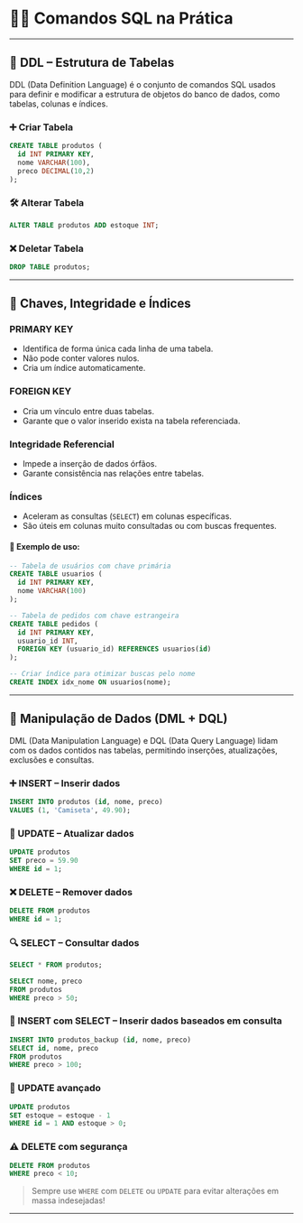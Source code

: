 # 🧑‍💻 Comandos SQL na Prática

---

## 📌 DDL – Estrutura de Tabelas

DDL (Data Definition Language) é o conjunto de comandos SQL usados para definir e modificar a estrutura de objetos do banco de dados, como tabelas, colunas e índices.

### ➕ Criar Tabela

```sql
CREATE TABLE produtos (
  id INT PRIMARY KEY,
  nome VARCHAR(100),
  preco DECIMAL(10,2)
);
```

### 🛠️ Alterar Tabela

```sql
ALTER TABLE produtos ADD estoque INT;
```

### ❌ Deletar Tabela

```sql
DROP TABLE produtos;
```

---

## 🔑 Chaves, Integridade e Índices

### PRIMARY KEY
- Identifica de forma única cada linha de uma tabela.
- Não pode conter valores nulos.
- Cria um índice automaticamente.

### FOREIGN KEY
- Cria um vínculo entre duas tabelas.
- Garante que o valor inserido exista na tabela referenciada.

### Integridade Referencial
- Impede a inserção de dados órfãos.
- Garante consistência nas relações entre tabelas.

### Índices
- Aceleram as consultas (`SELECT`) em colunas específicas.
- São úteis em colunas muito consultadas ou com buscas frequentes.

#### 📌 Exemplo de uso:

```sql
-- Tabela de usuários com chave primária
CREATE TABLE usuarios (
  id INT PRIMARY KEY,
  nome VARCHAR(100)
);

-- Tabela de pedidos com chave estrangeira
CREATE TABLE pedidos (
  id INT PRIMARY KEY,
  usuario_id INT,
  FOREIGN KEY (usuario_id) REFERENCES usuarios(id)
);

-- Criar índice para otimizar buscas pelo nome
CREATE INDEX idx_nome ON usuarios(nome);
```

---

## 🧩 Manipulação de Dados (DML + DQL)

DML (Data Manipulation Language) e DQL (Data Query Language) lidam com os dados contidos nas tabelas, permitindo inserções, atualizações, exclusões e consultas.

### ➕ INSERT – Inserir dados

```sql
INSERT INTO produtos (id, nome, preco) 
VALUES (1, 'Camiseta', 49.90);
```

### 📝 UPDATE – Atualizar dados

```sql
UPDATE produtos 
SET preco = 59.90 
WHERE id = 1;
```

### ❌ DELETE – Remover dados

```sql
DELETE FROM produtos 
WHERE id = 1;
```

### 🔍 SELECT – Consultar dados

```sql
SELECT * FROM produtos;

SELECT nome, preco 
FROM produtos 
WHERE preco > 50;
```

### 🔄 INSERT com SELECT – Inserir dados baseados em consulta

```sql
INSERT INTO produtos_backup (id, nome, preco)
SELECT id, nome, preco 
FROM produtos 
WHERE preco > 100;
```

### 🔧 UPDATE avançado

```sql
UPDATE produtos 
SET estoque = estoque - 1 
WHERE id = 1 AND estoque > 0;
```

### ⚠️ DELETE com segurança

```sql
DELETE FROM produtos 
WHERE preco < 10;
```

> Sempre use `WHERE` com `DELETE` ou `UPDATE` para evitar alterações em massa indesejadas!

---
